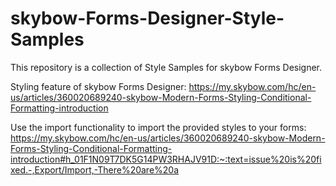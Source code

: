 # skybow-Forms-Designer-Style-Samples
This repository is a collection of Style Samples for skybow Forms Designer.

Styling feature of skybow Forms Designer: https://my.skybow.com/hc/en-us/articles/360020689240-skybow-Modern-Forms-Styling-Conditional-Formatting-introduction

Use the import functionality to import the provided styles to your forms: https://my.skybow.com/hc/en-us/articles/360020689240-skybow-Modern-Forms-Styling-Conditional-Formatting-introduction#h_01F1N09T7DK5G14PW3RHAJV91D:~:text=issue%20is%20fixed.-,Export/Import,-There%20are%20a
